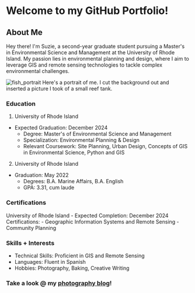 # Welcome to my GitHub Portfolio!



## About Me


Hey there! I'm Suzie, a second-year graduate student pursuing a Master's in Environmental Science and Management at the University of Rhode Island. My passion lies in environmental planning and design, where I aim to leverage GIS and remote sensing technologies to tackle complex environmental challenges.

![fish_portrait](https://github.com/suzanneForde/ArcGIS_Python_Class/assets/157830253/85273932-c23e-4cae-8c0f-89e290395d3b)
Here's a portrait of me. I cut the background out and inserted a picture I took of a small reef tank.

### Education
1. University of Rhode Island
- Expected Graduation: December 2024
	- Degree: Master's of Environmental Science and Management
	- Specialization: Environmental Planning & Design
	- Relevant Coursework: Site Planning, Urban Design, Concepts of GIS in Environmental Science, Python and GIS
2. University of Rhode Island
- Graduation: May 2022
	- Degrees: B.A. Marine Affairs, B.A. English
	- GPA: 3.31, cum laude

### Certifications
University of Rhode Island
	- Expected Completion: December 2024
Certifications:
	- Geographic Information Systems and Remote Sensing
	- Community Planning


### Skills + Interests
+ Technical Skills: Proficient in GIS and Remote Sensing
+ Languages: Fluent in Spanish
+ Hobbies: Photography, Baking, Creative Writing



### Take a look @ my [photography blog](https://sites.google.com/uri.edu/suziesphotography)!